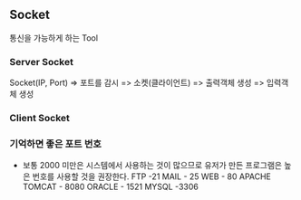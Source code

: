 ## Socket
통신을 가능하게 하는 Tool       


### Server Socket
Socket(IP, Port) => 포트를 감시 => 소켓(클라이언트) => 출력객체 생성 => 입력객체 생성

### Client Socket

### 기억하면 좋은 포트 번호
* 보통 2000 미만은 시스템에서 사용하는 것이 많으므로 유저가 만든 프로그램은 높은 번호를 사용할 것을 권장한다.
FTP -21
MAIL - 25
WEB - 80
APACHE TOMCAT - 8080
ORACLE - 1521
MYSQL -3306